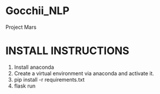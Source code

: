 # Gocchii_NLP
Project Mars


# INSTALL INSTRUCTIONS
1. Install anaconda
2. Create a virtual environment via anaconda and activate it.
3. pip install -r requirements.txt
4. flask run
